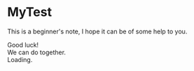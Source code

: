 # MyTest

This is a beginner's note, I hope it can be of some help to you.  

Good luck!  
We can do together.  
Loading.
